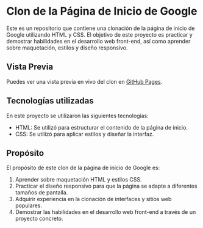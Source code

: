 # Clon de la Página de Inicio de Google

Este es un repositorio que contiene una clonación de la página de inicio de Google utilizando HTML y CSS. El objetivo de este proyecto es practicar y demostrar habilidades en el desarrollo web front-end, así como aprender sobre maquetación, estilos y diseño responsivo.


## Vista Previa

Puedes ver una vista previa en vivo del clon en [GitHub Pages](enlace_de_github_pages).

## Tecnologías utilizadas

En este proyecto se utilizaron las siguientes tecnologías:

- HTML: Se utilizó para estructurar el contenido de la página de inicio.
- CSS: Se utilizó para aplicar estilos y diseñar la interfaz.

## Propósito

El propósito de este clon de la página de inicio de Google es:

1. Aprender sobre maquetación HTML y estilos CSS.
2. Practicar el diseño responsivo para que la página se adapte a diferentes tamaños de pantalla.
3. Adquirir experiencia en la clonación de interfaces y sitios web populares.
4. Demostrar las habilidades en el desarrollo web front-end a través de un proyecto concreto.

